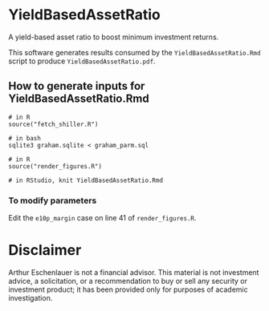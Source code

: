 # YieldBasedAssetRatio

A yield-based asset ratio to boost minimum investment returns.

This software generates results consumed by the `YieldBasedAssetRatio.Rmd` script to produce `YieldBasedAssetRatio.pdf`.

## How to generate inputs for YieldBasedAssetRatio.Rmd

```
# in R
source("fetch_shiller.R")

# in bash
sqlite3 graham.sqlite < graham_parm.sql

# in R
source("render_figures.R")

# in RStudio, knit YieldBasedAssetRatio.Rmd
```

### To modify parameters

Edit the `e10p_margin` case on line 41 of `render_figures.R`.

# Disclaimer

Arthur Eschenlauer is not a financial advisor. This material is not investment advice, a solicitation, or a recommendation to buy or sell any security or investment product; it has been provided only for purposes of academic investigation.

